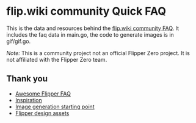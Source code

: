# flip.wiki community Quick FAQ

This is the data and resources behind the [flip.wiki community FAQ](https://flip.wiki). It includes the faq data in main.go, the code to generate images is in gif/gif.go.

*Note:* This is a community project not an official Flipper Zero project. It is not affiliated with the Flipper Zero team.

## Thank you
- [Awesome Flipper FAQ](https://github.com/djsime1/awesome-flipperzero/blob/1ed28b1bdde04a492e94bba5c11168b86056508b/FAQ.md)
- [Inspiration](https://github.blog/2021-06-22-framework-building-open-graph-images/)
- [Image generation starting point](https://pace.dev/blog/2020/03/02/dynamically-generate-social-images-in-golang-by-mat-ryer.html)
- [Flipper design assets](https://flipperzero.one/design-guide)